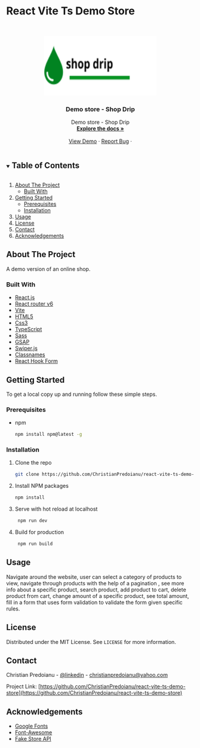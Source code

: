 # React Vite Ts Demo Store

 <!-- PROJECT LOGO -->   
<br />
<p align="center">
  <a href="https://github.com/ChristianPredoianu/react-vite-ts-demo-store">
    <img src="src/assets/logo.png" alt="Logo" width="300" height="160">
  </a> 

  <h3 align="center">Demo store - Shop Drip</h3>
   
  <p align="center">
   Demo store - Shop Drip
    <br />
    <a href="https://github.com/ChristianPredoianu/react-vite-ts-demo-store"><strong>Explore the docs »</strong></a>
    <br />
    <br />
    <a href="https://react-ts-vite-store.netlify.app/shop">View Demo</a>
    ·
    <a href="https://github.com/ChristianPredoianu/react-vite-ts-demo-store/issues">Report Bug</a>
    ·  
   
  </p>
</p>

 

<!-- TABLE OF CONTENTS -->
<details open="open">
  <summary><h2 style="display: inline-block">Table of Contents</h2></summary>
  <ol>
    <li>
      <a href="#about-the-project">About The Project</a>
      <ul>
        <li><a href="#built-with">Built With</a></li>
      </ul>
    </li>
    <li>
      <a href="#getting-started">Getting Started</a>
      <ul>
        <li><a href="#prerequisites">Prerequisites</a></li>
        <li><a href="#installation">Installation</a></li>
      </ul>
    </li>
    <li><a href="#usage">Usage</a></li>
    <li><a href="#license">License</a></li>
    <li><a href="#contact">Contact</a></li>
    <li><a href="#acknowledgements">Acknowledgements</a></li>
  </ol>
</details>



<!-- ABOUT THE PROJECT -->
## About The Project

A demo version of an online shop.

### Built With

* [React.js](https://reactjs.org/)
* [React router v6](https://reactrouter.com/)
* [Vite](https://vitejs.dev/)
* [HTML5](https://developer.mozilla.org/en-US/docs/Glossary/HTML5)
* [Css3](https://developer.mozilla.org/en-US/docs/Web/CSS)
* [TypeScript](https://www.typescriptlang.org/)
* [Sass](https://sass-lang.com/)
* [GSAP](https://greensock.com/gsap/)
* [Swiper.js](https://swiperjs.com/)
* [Classnames](https://jedwatson.github.io/classnames/)
* [React Hook Form](https://react-hook-form.com/)


<!-- GETTING STARTED -->
## Getting Started

To get a local copy up and running follow these simple steps.

### Prerequisites

* npm
  ```sh
  npm install npm@latest -g
  ```

### Installation

1. Clone the repo
   ```sh
   git clone https://github.com/ChristianPredoianu/react-vite-ts-demo-store
   ```
2. Install NPM packages
   ```sh
   npm install
   ``` 
3. Serve with hot reload at localhost
   ```sh
    npm run dev
   ``` 
5. Build for production 
   ```sh
    npm run build
   
   ```

   

   
   
   
   
   
<!-- USAGE EXAMPLES -->
## Usage



Navigate around the website, user can select a category of products to view, navigate through products with the help of a pagination
, see more info about a specific product, search product,  add product to cart, delete product from cart, change amount of a specific product, see total amount, 
fill in a form that uses form validation to validate the form given specific rules. 

 


<!-- LICENSE -->
## License

Distributed under the MIT License. See `LICENSE` for more information.


<!-- CONTACT -->
## Contact

Christian Predoianu - [@linkedin](https://se.linkedin.com/in/christian-predoianu-369218157) - christianpredoianu@yahoo.com

Project Link: [https://github.com/ChristianPredoianu/react-vite-ts-demo-store](https://github.com/ChristianPredoianu/react-vite-ts-demo-store)



<!-- ACKNOWLEDGEMENTS --> 
## Acknowledgements
* [Google Fonts](https://fonts.google.com/)
* [Font-Awesome](https://fontawesome.com/)
* [Fake Store API](https://fakestoreapi.com/)




 
